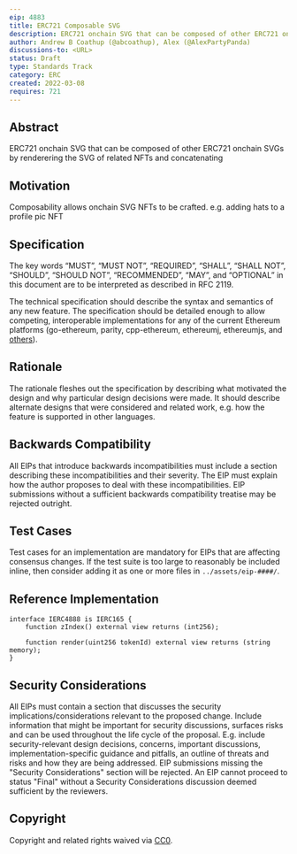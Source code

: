```yaml
---
eip: 4883
title: ERC721 Composable SVG
description: ERC721 onchain SVG that can be composed of other ERC721 onchain SVGs
author: Andrew B Coathup (@abcoathup), Alex (@AlexPartyPanda)
discussions-to: <URL>
status: Draft
type: Standards Track
category: ERC
created: 2022-03-08
requires: 721
---
```


## Abstract
ERC721 onchain SVG that can be composed of other ERC721 onchain SVGs by renderering the SVG of related NFTs and concatenating

## Motivation
Composability allows onchain SVG NFTs to be crafted. e.g. adding hats to a profile pic NFT

## Specification
The key words “MUST”, “MUST NOT”, “REQUIRED”, “SHALL”, “SHALL NOT”, “SHOULD”, “SHOULD NOT”, “RECOMMENDED”, “MAY”, and “OPTIONAL” in this document are to be interpreted as described in RFC 2119.

The technical specification should describe the syntax and semantics of any new feature. The specification should be detailed enough to allow competing, interoperable implementations for any of the current Ethereum platforms (go-ethereum, parity, cpp-ethereum, ethereumj, ethereumjs, and [others](https://github.com/ethereum/wiki/wiki/Clients)).

## Rationale
The rationale fleshes out the specification by describing what motivated the design and why particular design decisions were made. It should describe alternate designs that were considered and related work, e.g. how the feature is supported in other languages.

## Backwards Compatibility
All EIPs that introduce backwards incompatibilities must include a section describing these incompatibilities and their severity. The EIP must explain how the author proposes to deal with these incompatibilities. EIP submissions without a sufficient backwards compatibility treatise may be rejected outright.

## Test Cases
Test cases for an implementation are mandatory for EIPs that are affecting consensus changes.  If the test suite is too large to reasonably be included inline, then consider adding it as one or more files in `../assets/eip-####/`.

## Reference Implementation
```solidity
interface IERC4888 is IERC165 {
    function zIndex() external view returns (int256);

    function render(uint256 tokenId) external view returns (string memory);
}
```

## Security Considerations
All EIPs must contain a section that discusses the security implications/considerations relevant to the proposed change. Include information that might be important for security discussions, surfaces risks and can be used throughout the life cycle of the proposal. E.g. include security-relevant design decisions, concerns, important discussions, implementation-specific guidance and pitfalls, an outline of threats and risks and how they are being addressed. EIP submissions missing the "Security Considerations" section will be rejected. An EIP cannot proceed to status "Final" without a Security Considerations discussion deemed sufficient by the reviewers.

## Copyright
Copyright and related rights waived via [CC0](https://creativecommons.org/publicdomain/zero/1.0/).

